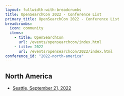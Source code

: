 ```yaml
---
layout: fullwidth-with-breadcrumbs
title: OpenSearchCon 2022 - Conference List
primary_title: OpenSearchCon 2022 - Conference List
breadcrumbs:
  icon: community
  items:
    - title: OpenSearchCon
      url: /events/opensearchcon/index.html
    - title: 2022
      url: /events/opensearchcon/2022/index.html
conference_id: "2022-north-america"
---
```


## North America

* [Seattle, September 21, 2022](/events/opensearchcon/2022/north-america/index.html)
